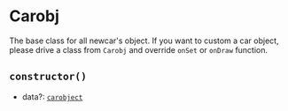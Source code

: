 # Carobj

The base class for all newcar's object.
If you want to custom a car object, please drive a class from `Carobj` and override `onSet` or `onDraw` function.

## `constructor()`

- data?: [`carobject`](../interface/carobject)

